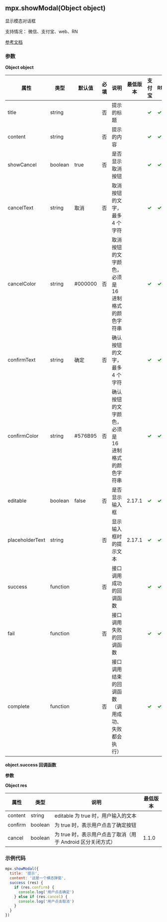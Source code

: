## mpx.showModal(Object object)

显示模态对话框

支持情况： 微信、支付宝、web、RN

[参考文档](https://developers.weixin.qq.com/miniprogram/dev/api/ui/interaction/wx.showModal.html)

### 参数
**Object object**

| 属性            | 类型     | 默认值   | 必填 | 说明                                         | 最低版本 | 支付宝 | RN | web |
|-----------------|----------|----------|------|----------------------------------------------|----------|--------|------------|-----|
| title           | string   |          | 否   | 提示的标题                                   |          | <span style='color: green; font-weight: bold;'>✓</span> | <span style='color: green; font-weight: bold;'>✓</span> | <span style='color: green; font-weight: bold;'>✓</span> |
| content         | string   |          | 否   | 提示的内容                                   |          | <span style='color: green; font-weight: bold;'>✓</span> | <span style='color: green; font-weight: bold;'>✓</span> | <span style='color: green; font-weight: bold;'>✓</span> |
| showCancel      | boolean  | true     | 否   | 是否显示取消按钮                             |          | <span style='color: green; font-weight: bold;'>✓</span> | <span style='color: green; font-weight: bold;'>✓</span> | <span style='color: green; font-weight: bold;'>✓</span> |
| cancelText      | string   | 取消     | 否   | 取消按钮的文字，最多 4 个字符                |          | <span style='color: green; font-weight: bold;'>✓</span> | <span style='color: green; font-weight: bold;'>✓</span> | <span style='color: green; font-weight: bold;'>✓</span> |
| cancelColor     | string   | #000000  | 否   | 取消按钮的文字颜色，必须是 16 进制格式的颜色字符串 |          | <span style='color: green; font-weight: bold;'>✓</span> | <span style='color: green; font-weight: bold;'>✓</span> | <span style='color: green; font-weight: bold;'>✓</span> |
| confirmText     | string   | 确定     | 否   | 确认按钮的文字，最多 4 个字符                |          | <span style='color: green; font-weight: bold;'>✓</span> | <span style='color: green; font-weight: bold;'>✓</span> | <span style='color: green; font-weight: bold;'>✓</span> |
| confirmColor    | string   | #576B95  | 否   | 确认按钮的文字颜色，必须是 16 进制格式的颜色字符串 |          | <span style='color: green; font-weight: bold;'>✓</span> | <span style='color: green; font-weight: bold;'>✓</span> | <span style='color: green; font-weight: bold;'>✓</span> |
| editable        | boolean  | false    | 否   | 是否显示输入框                               | 2.17.1   | <span style='color: green; font-weight: bold;'>✓</span> | <span style='color: green; font-weight: bold;'>✓</span> | <span style='color: red; font-weight: bold;'>✗</span> |
| placeholderText | string   |          | 否   | 显示输入框时的提示文本                       | 2.17.1   | <span style='color: green; font-weight: bold;'>✓</span> | <span style='color: green; font-weight: bold;'>✓</span> | <span style='color: red; font-weight: bold;'>✗</span> |
| success         | function |          | 否   | 接口调用成功的回调函数                       |          | <span style='color: green; font-weight: bold;'>✓</span> | <span style='color: green; font-weight: bold;'>✓</span> | <span style='color: green; font-weight: bold;'>✓</span> |
| fail            | function |          | 否   | 接口调用失败的回调函数                       |          | <span style='color: green; font-weight: bold;'>✓</span> | <span style='color: green; font-weight: bold;'>✓</span> | <span style='color: green; font-weight: bold;'>✓</span> |
| complete        | function |          | 否   | 接口调用结束的回调函数（调用成功、失败都会执行） |          | <span style='color: green; font-weight: bold;'>✓</span> | <span style='color: green; font-weight: bold;'>✓</span> | <span style='color: green; font-weight: bold;'>✓</span> |


**object.success 回调函数**

**参数**

**Object res**

| 属性   | 类型   | 说明                                                         | 最低版本 |
|--------|--------|--------------------------------------------------------------|----------|
| content | string | editable 为 true 时，用户输入的文本                          |          |
| confirm | boolean | 为 true 时，表示用户点击了确定按钮                           |          |
| cancel  | boolean | 为 true 时，表示用户点击了取消（用于 Android 区分关闭方式） | 1.1.0    |

### 示例代码

```js
mpx.showModal({
  title: '提示',
  content: '这是一个模态弹窗',
  success (res) {
    if (res.confirm) {
      console.log('用户点击确定')
    } else if (res.cancel) {
      console.log('用户点击取消')
    }
  }
})

```
